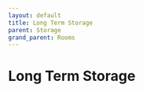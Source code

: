 ```yaml
---
layout: default
title: Long Term Storage
parent: Storage
grand_parent: Rooms
---
```


# Long Term Storage

